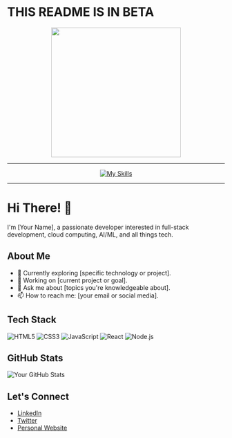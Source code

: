# THIS README IS IN BETA


<div align="center">

<img src="https://voxelcube1.github.io/ferretosan-skinrender.png" align="center" height="300"/>

<hr>

[![My Skills](https://skillicons.dev/icons?i=html,css,ableton,raspberrypi,arduino,apple,bash,blender,cpp,linux,p5js,powershell,robloxstudio)](https://skillicons.dev)

<hr>



</div>

# Hi There! 👋

I'm [Your Name], a passionate developer interested in full-stack development, cloud computing, AI/ML, and all things tech.

## About Me

- 🌱 Currently exploring [specific technology or project].
- 🔭 Working on [current project or goal].
- 💬 Ask me about [topics you're knowledgeable about].
- 📫 How to reach me: [your email or social media].

## Tech Stack

![HTML5](https://img.shields.io/badge/-HTML5-E34F26?style=flat-square&logo=html5&logoColor=white)
![CSS3](https://img.shields.io/badge/-CSS3-1572B6?style=flat-square&logo=css3)
![JavaScript](https://img.shields.io/badge/-JavaScript-F7DF1E?style=flat-square&logo=javascript&logoColor=black)
![React](https://img.shields.io/badge/-React-61DAFB?style=flat-square&logo=react&logoColor=black)
![Node.js](https://img.shields.io/badge/-Node.js-339933?style=flat-square&logo=node.js&logoColor=white)

## GitHub Stats

![Your GitHub Stats](https://github-readme-stats.vercel.app/api?username=yourusername&show_icons=true&theme=radical)

## Let's Connect

- [LinkedIn](https://www.linkedin.com/in/yourprofile)
- [Twitter](https://twitter.com/yourhandle)
- [Personal Website](https://yourwebsite.com)
